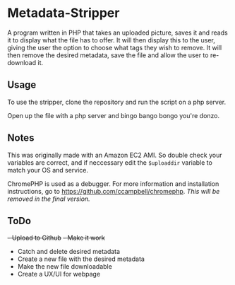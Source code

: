 # Metadata-Stripper
A program written in PHP that takes an uploaded picture, saves it and reads it to display what the file has to offer. It will then display this to the user, giving the user the option to choose what tags they wish to remove. It will then remove the desired metadata, save the file and allow the user to re-download it.

## Usage 
To use the stripper, clone the repository and run the script on a php server.

Open up the file with a php server and bingo bango bongo you're donzo.

## Notes
This was originally made with an Amazon EC2 AMI. So double check your variables are correct, and if neccessary edit the `$uploaddir` variable to match your OS and service. 

ChromePHP is used as a debugger. For more information and installation instructions, go to https://github.com/ccampbell/chromephp. *This will be removed in the final version.*

## ToDo
~~- Upload to Github~~
~~- Make it work~~
- Catch and delete desired metadata
- Create a new file with the desired metadata
- Make the new file downloadable
- Create a UX/UI for webpage
